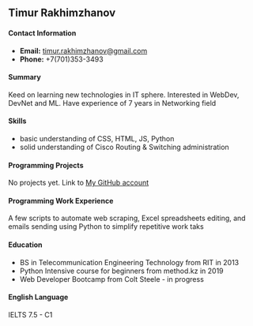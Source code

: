 ## Timur Rakhimzhanov ##

####  Contact Information ####
* **Email:** timur.rakhimzhanov@gmail.com
* **Phone:** +7(701)353-3493

####  Summary ####
Keed on learning new technologies in IT sphere. Interested in WebDev, DevNet and ML. Have experience of 7 years in Networking field

####  Skills ####
* basic understanding of CSS, HTML, JS, Python
* solid understanding of Cisco Routing & Switching administration

#### Programming Projects ####
No projects yet. Link to [My GitHub account](https://github.com/timurkz)

#### Programming Work Experience ####
A few scripts to automate web scraping, Excel spreadsheets editing, and emails sending using Python to simplify repetitive work taks

#### Education ####
* BS in Telecommunication Engineering Technology from RIT in 2013
* Python Intensive course for beginners from method.kz in 2019
* Web Developer Bootcamp from Colt Steele - in progress

#### English Language ####
IELTS 7.5 - C1
